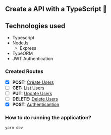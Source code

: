 ## Create a API with a TypeScript :rocket:

## Technologies used

* Typescript 
* NodeJs
  * Express
* TypeORM
* JWT Authentication


### Created Routes

- [x] **POST:** [Create Users](http://localhost:3000/users) 
- [ ] **GET:** [List Users](http://localhost:3000/users/list)
- [ ] **PUT:**  [Update Users](http://localhost:3000/users/:id)
- [ ] **DELETE:** [Delete Users](http://localhost:3000/users/:id)
- [x] **POST:** [Authenticantion](http://localhost:3000/users)

### How to do running the application?

```bash
yarn dev
```